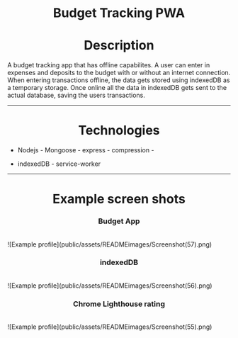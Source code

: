 
<h1 align="center">Budget Tracking PWA</h1>

<h1 align="center">Description</h1>
A budget tracking app that has offline capabilites. A user can enter in expenses and deposits to the budget with or without an internet connection. When entering transactions offline, the data gets stored using indexedDB as a temporary storage. Once online all the data in indexedDB gets sent to the actual database, saving the users transactions.

________________________________________________________________________________________________________________________________________

<h1 align="center">Technologies</h1>

 - Nodejs - Mongoose - express - compression - 
 
 - indexedDB - service-worker

________________________________________________________________________________________________________________________________________

<h1 align="center">Example screen shots</h1>

<h3 align="center">Budget App</h3>
<br>
![Example profile](public/assets/READMEimages/Screenshot(57).png)  

<h3 align="center">indexedDB</h3>
<br>
![Example profile](public/assets/READMEimages/Screenshot(56).png)  

<h3 align="center">Chrome Lighthouse rating</h3>
<br>
![Example profile](public/assets/READMEimages/Screenshot(55).png)  



